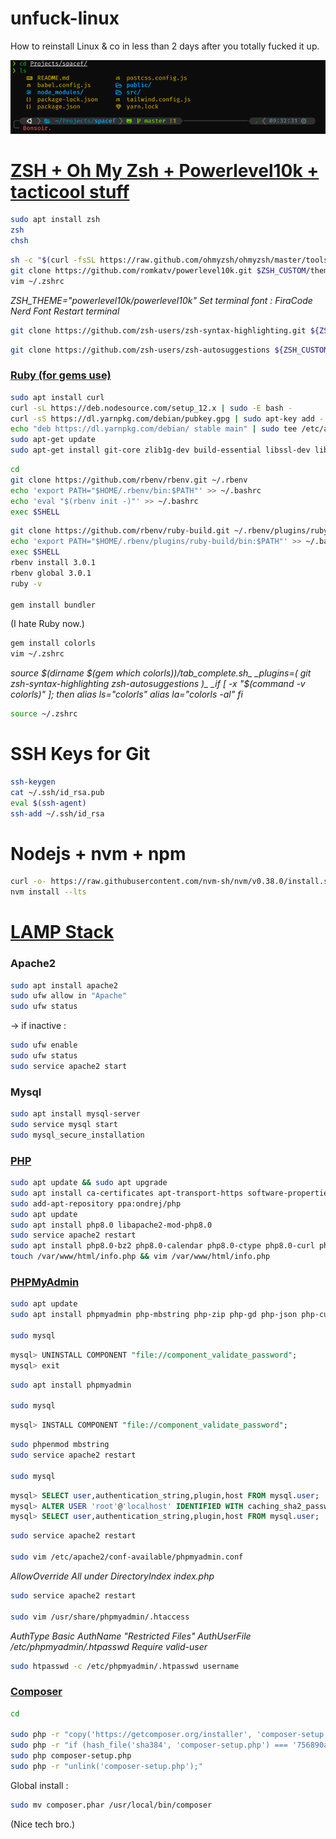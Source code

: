 # unfuck-linux
How to reinstall Linux &amp; co in less than 2 days after you totally fucked it up.

![alt text](https://github.com/a-dagnicourt/unfuck-linux/blob/main/assets/terminal.png "Much wow")

# [ZSH + Oh My Zsh + Powerlevel10k + tacticool stuff](https://dev.to/abdfnx/oh-my-zsh-powerlevel10k-cool-terminal-1no0)

```zsh
sudo apt install zsh
zsh
chsh
```

```zsh
sh -c "$(curl -fsSL https://raw.github.com/ohmyzsh/ohmyzsh/master/tools/install.sh)"
git clone https://github.com/romkatv/powerlevel10k.git $ZSH_CUSTOM/themes/powerlevel10k
vim ~/.zshrc
```

_ZSH_THEME="powerlevel10k/powerlevel10k"_
_Set terminal font : FiraCode Nerd Font_
_Restart terminal_

```zsh
git clone https://github.com/zsh-users/zsh-syntax-highlighting.git ${ZSH_CUSTOM:-~/.oh-my-zsh/custom}/plugins/zsh-syntax-highlighting
```

```zsh
git clone https://github.com/zsh-users/zsh-autosuggestions ${ZSH_CUSTOM:-~/.oh-my-zsh/custom}/plugins/zsh-autosuggestions
```

### [Ruby (for gems use)](https://gorails.com/setup/ubuntu/20.04)

```zsh
sudo apt install curl
curl -sL https://deb.nodesource.com/setup_12.x | sudo -E bash -
curl -sS https://dl.yarnpkg.com/debian/pubkey.gpg | sudo apt-key add -
echo "deb https://dl.yarnpkg.com/debian/ stable main" | sudo tee /etc/apt/sources.list.d/yarn.list
sudo apt-get update
sudo apt-get install git-core zlib1g-dev build-essential libssl-dev libreadline-dev libyaml-dev libsqlite3-dev sqlite3 libxml2-dev libxslt1-dev libcurl4-openssl-dev software-properties-common libffi-dev nodejs yarn
```

```zsh
cd
git clone https://github.com/rbenv/rbenv.git ~/.rbenv
echo 'export PATH="$HOME/.rbenv/bin:$PATH"' >> ~/.bashrc
echo 'eval "$(rbenv init -)"' >> ~/.bashrc
exec $SHELL
```

```zsh
git clone https://github.com/rbenv/ruby-build.git ~/.rbenv/plugins/ruby-build
echo 'export PATH="$HOME/.rbenv/plugins/ruby-build/bin:$PATH"' >> ~/.bashrc
exec $SHELL
rbenv install 3.0.1
rbenv global 3.0.1
ruby -v

gem install bundler
```

(I hate Ruby now.)

```zsh
gem install colorls
vim ~/.zshrc
```

_source $(dirname $(gem which colorls))/tab_complete.sh_
_plugins=( git zsh-syntax-highlighting zsh-autosuggestions )_
_if [ -x "$(command -v colorls)" ]; then_
_alias ls="colorls"_
_alias la="colorls -al"_
_fi_

```zsh
source ~/.zshrc
```

# SSH Keys for Git

```zsh
ssh-keygen
cat ~/.ssh/id_rsa.pub
eval $(ssh-agent)
ssh-add ~/.ssh/id_rsa
```

# Nodejs + nvm + npm

```zsh
curl -o- https://raw.githubusercontent.com/nvm-sh/nvm/v0.38.0/install.sh | zsh
nvm install --lts
```

# [LAMP Stack](https://www.digitalocean.com/community/tutorials/how-to-install-linux-apache-mysql-php-lamp-stack-on-ubuntu-20-04)

### Apache2

```zsh
sudo apt install apache2
sudo ufw allow in "Apache"
sudo ufw status
```

-> if inactive :

```zsh
sudo ufw enable
sudo ufw status
sudo service apache2 start
```

### Mysql

```zsh
sudo apt install mysql-server
sudo service mysql start
sudo mysql_secure_installation
```

### [PHP](https://www.tecmint.com/install-php-8-on-ubuntu/)

```zsh
sudo apt update && sudo apt upgrade
sudo apt install ca-certificates apt-transport-https software-properties-common
sudo add-apt-repository ppa:ondrej/php
sudo apt update
sudo apt install php8.0 libapache2-mod-php8.0
sudo service apache2 restart
sudo apt install php8.0-bz2 php8.0-calendar php8.0-ctype php8.0-curl php8.0-date php8.0-exif php8.0-fileinfo php8.0-filter php8.0-ftp php8.0-gd php8.0-gettext php8.0-gmp php8.0-hash php8.0-iconv php8.0-intl php8.0-json php8.0-libxml php8.0-mbstring php8.0-openssl php8.0-pcntl php8.0-pcre php8.0-posix php8.0-readline php8.0-Reflection php8.0-session php8.0-shmop php8.0-sockets php8.0-sodiumphp8.0-ssh2 php8.0-standard php8.0-sysvmsg php8.0-sysvsem php8.0-sysvshm php8.0-tokenizer php8.0-uuid php8.0-xdebug php8.0-opcache php8.0-zlib
touch /var/www/html/info.php && vim /var/www/html/info.php
```

### [PHPMyAdmin](https://www.digitalocean.com/community/tutorials/how-to-install-and-secure-phpmyadmin-on-ubuntu-20-04-fr)

```zsh
sudo apt update
sudo apt install phpmyadmin php-mbstring php-zip php-gd php-json php-curl

sudo mysql
```

```sql
mysql> UNINSTALL COMPONENT "file://component_validate_password";
mysql> exit
```

```zsh
sudo apt install phpmyadmin

sudo mysql
```

```sql
mysql> INSTALL COMPONENT "file://component_validate_password";
```

```zsh
sudo phpenmod mbstring
sudo service apache2 restart

sudo mysql
```

```sql
mysql> SELECT user,authentication_string,plugin,host FROM mysql.user;
mysql> ALTER USER 'root'@'localhost' IDENTIFIED WITH caching_sha2_password BY 'password';
mysql> SELECT user,authentication_string,plugin,host FROM mysql.user;
```

```zsh
sudo service apache2 restart

sudo vim /etc/apache2/conf-available/phpmyadmin.conf
```

_AllowOverride All under DirectoryIndex index.php_

```zsh
sudo service apache2 restart

sudo vim /usr/share/phpmyadmin/.htaccess
```

_AuthType Basic_
_AuthName "Restricted Files"_
_AuthUserFile /etc/phpmyadmin/.htpasswd_
_Require valid-user_

```zsh
sudo htpasswd -c /etc/phpmyadmin/.htpasswd username
```

### [Composer](https://getcomposer.org/doc/00-intro.md#installation-linux-unix-macos)

```zsh
cd

sudo php -r "copy('https://getcomposer.org/installer', 'composer-setup.php');"
sudo php -r "if (hash_file('sha384', 'composer-setup.php') === '756890a4488ce9024fc62c56153228907f1545c228516cbf63f885e036d37e9a59d27d63f46af1d4d07ee0f76181c7d3') { echo 'Installer verified'; } else { echo 'Installer corrupt'; unlink('composer-setup.php'); } echo PHP_EOL;"
sudo php composer-setup.php
sudo php -r "unlink('composer-setup.php');"
```

Global install :

```zsh
sudo mv composer.phar /usr/local/bin/composer
```

(Nice tech bro.)
